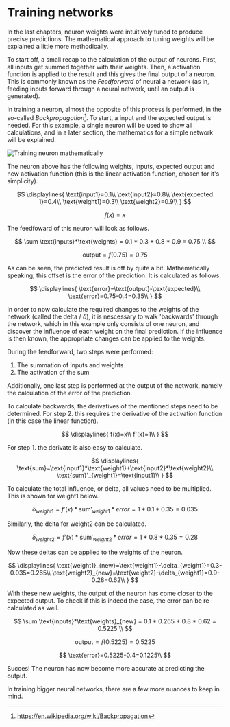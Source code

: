 # Training networks

In the last chapters, neuron weights were intuitively tuned to produce precise predictions. The mathematical approach to tuning weights will be explained a little more methodically. 

To start off, a small recap to the calculation of the output of neurons. First, all inputs get summed together with their weights. Then, a activation function is applied to the result and this gives the final output of a neuron. This is commonly known as the _Feedforward_ of neural a network (as in, feeding inputs forward through a neural network, until an output is generated).

In training a neuron, almost the opposite of this process is performed, in the so-called _Backpropagation_[^1]. To start, a input and the expected output is needed. For this example, a single neuron will be used to show all calculations, and in a later section, the mathematics for a simple network will be explained.

[^1]:<https://en.wikipedia.org/wiki/Backpropagation>

![Training neuron mathematically](https://placehold.co/600x400?text=Training+neuron)

The neuron above has the following weights, inputs, expected output and new activation function (this is the linear activation function, chosen for it's simplicity).

$$
\displaylines{
\text{input1}=0.1\\
\text{input2}=0.8\\
\text{expected 1}=0.4\\
\text{weight1}=0.3\\
\text{weight2}=0.9\\
}
$$

$$ 
f(x) = x
$$

The feedfoward of this neuron will look as follows.

$$
\sum \text{inputs}*\text{weights} = 0.1 * 0.3 + 0.8 * 0.9 = 0.75 \\
$$

$$
\text{output}=f(0.75)=0.75
$$

As can be seen, the predicted result is off by quite a bit. Mathematically speaking, this offset is the error of the prediction. It is calculated as follows.

$$
\displaylines{
\text{error}=\text{output}-\text{expected}\\
\text{error}=0.75-0.4=0.35\\
}
$$

In order to now calculate the required changes to the weights of the network (called the delta / $\delta$), it is nescessary to walk 'backwards' through the network, which in this example only consists of one neuron, and discover the influence of each weight on the final prediction. If the influence is then known, the appropriate changes can be applied to the weights.

During the feedforward, two steps were performed:
1. The summation of inputs and weights
2. The activation of the sum

Additionally, one last step is performed at the output of the network, namely the calculation of the error of the prediction.

To calculate backwards, the derivatives of the mentioned steps need to be determined. For step 2. this requires the derivative of the activation function (in this case the linear function).

$$
\displaylines{
f(x)=x\\
f'(x)=1\\
}
$$

For step 1. the derivate is also easy to calculate.

$$
\displaylines{
\text{sum}=\text{input1}*\text{weight1}+\text{input2}*\text{weight2}\\
\text{sum}'_{weight1}=\text{input1}\\
}
$$

To calculate the total influence, or delta, all values need to be multiplied. This is shown for weight1 below.

$$
\delta_{weight1}=f'(x)*\text{sum}'_{weight1}*error=1*0.1*0.35=0.035
$$

Similarly, the delta for weight2 can be calculated.

$$
\delta_{weight2}=f'(x)*\text{sum}'_{weight2}*error=1*0.8*0.35=0.28
$$

Now these deltas can be applied to the weights of the neuron.

$$
\displaylines{
\text{weight1}_{new}=\text{weight1}-\delta_{weight1}=0.3-0.035=0.265\\
\text{weight2}_{new}=\text{weight2}-\delta_{weight1}=0.9-0.28=0.62\\
}
$$

With these new weights, the output of the neuron has come closer to the expected output. To check if this is indeed the case, the error can be re-calculated as well.

$$
\sum \text{inputs}*\text{weights}_{new} = 0.1 * 0.265 + 0.8 * 0.62 = 0.5225 \\
$$

$$
\text{output}=f(0.5225)=0.5225
$$

$$
\text{error}=0.5225-0.4=0.1225\\
$$

Succes! The neuron has now become more accurate at predicting the output.

In training bigger neural networks, there are a few more nuances to keep in mind.
